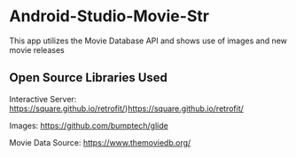 # Android-Studio-Movie-Str
This app utilizes the Movie Database API and shows use of images and new movie releases

## Open Source Libraries Used
Interactive Server: https://square.github.io/retrofit/)https://square.github.io/retrofit/

Images: https://github.com/bumptech/glide

Movie Data Source: https://www.themoviedb.org/

